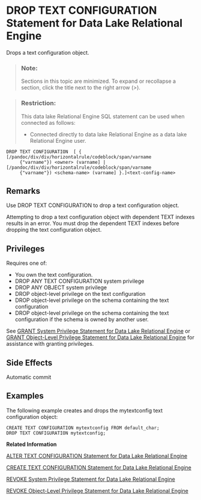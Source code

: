 <!-- loioa602fed184f210158da897dd360ecfd0 -->

# DROP TEXT CONFIGURATION Statement for Data Lake Relational Engine

Drops a text configuration object.



> ### Note:  
> Sections in this topic are minimized. To expand or recollapse a section, click the title next to the right arrow \(*\>*\).



> ### Restriction:  
> This data lake Relational Engine SQL statement can be used when connected as follows:
> 
> -   Connected directly to data lake Relational Engine as a data lake Relational Engine user.



```
DROP TEXT CONFIGURATION  [ { [/pandoc/div/div/horizontalrule/codeblock/span/varname
     {"varname"}) <owner> (varname] | [/pandoc/div/div/horizontalrule/codeblock/span/varname
     {"varname"}) <schema-name> (varname] }.]<text-config-name>
```



<a name="loioa602fed184f210158da897dd360ecfd0__IQ_Usage"/>

## Remarks

Use DROP TEXT CONFIGURATION to drop a text configuration object.

Attempting to drop a text configuration object with dependent TEXT indexes results in an error. You must drop the dependent TEXT indexes before dropping the text configuration object.



<a name="loioa602fed184f210158da897dd360ecfd0__IQ_Permissions"/>

## Privileges

Requires one of:

-   You own the text configuration.
-   DROP ANY TEXT CONFIGURATION system privilege
-   DROP ANY OBJECT system privilege
-   DROP object-level privilege on the text configuration
-   DROP object-level privilege on the schema containing the text configuration
-   DROP object-level privilege on the schema containing the text configuration if the schema is owned by another user.

See [GRANT System Privilege Statement for Data Lake Relational Engine](grant-system-privilege-statement-for-data-lake-relational-engine-a3dfcb0.md) or [GRANT Object-Level Privilege Statement for Data Lake Relational Engine](grant-object-level-privilege-statement-for-data-lake-relational-engine-a3e154f.md) for assistance with granting privileges.



<a name="loioa602fed184f210158da897dd360ecfd0__IQ_Side_Effects"/>

## Side Effects

Automatic commit



<a name="loioa602fed184f210158da897dd360ecfd0__IQ_Examples"/>

## Examples

The following example creates and drops the mytextconfig text configuration object:

```
CREATE TEXT CONFIGURATION mytextconfig FROM default_char;
DROP TEXT CONFIGURATION mytextconfig;
```

**Related Information**  


[ALTER TEXT CONFIGURATION Statement for Data Lake Relational Engine](alter-text-configuration-statement-for-data-lake-relational-engine-a602402.md "Alters a text configuration object.")

[CREATE TEXT CONFIGURATION Statement for Data Lake Relational Engine](create-text-configuration-statement-for-data-lake-relational-engine-a602a06.md "Creates a text configuration object using another text configuration object as a template.")

[REVOKE System Privilege Statement for Data Lake Relational Engine](revoke-system-privilege-statement-for-data-lake-relational-engine-a3eadda.md "Removes specific system privileges from specific users and the right to administer the privilege.")

[REVOKE Object-Level Privilege Statement for Data Lake Relational Engine](revoke-object-level-privilege-statement-for-data-lake-relational-engine-a3e7af2.md "Removes object-level privileges that were given using the GRANT statement.")

